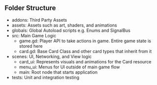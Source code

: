 ## Folder Structure

- addons: Third Party Assets
- assets: Assets such as art, shaders, and animations
- globals: Global Autoload scripts e.g. Enums and SignalBus
- src: Main Game Logic
	- game.gd: Player API to take actions in game. Entire game state is stored here
	- card.gd: Base Card Class and other card types that inherit from it
- scenes: UI, Networking, and View logic
	- card_ui: Represents visuals and animations for the Card resource
	- menu_ui: Menus for UI outside of main game flow
	- main: Root node that starts application
- tests: Unit and integration testing 
